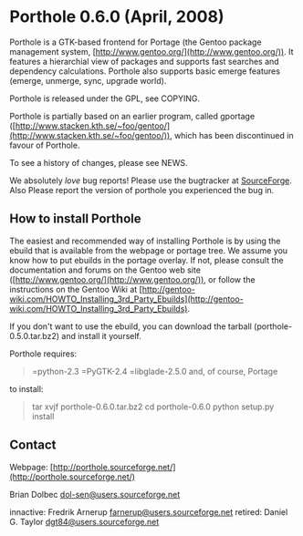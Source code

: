# Porthole 0.6.0 (April, 2008)

Porthole is a GTK-based frontend for Portage (the Gentoo package
management system, [http://www.gentoo.org/](http://www.gentoo.org/)). It features a hierarchial
view of packages and supports fast searches and dependency
calculations. Porthole also supports basic emerge features (emerge,
unmerge, sync, upgrade world).

Porthole is released under the GPL, see COPYING.

Porthole is partially based on an earlier program, called gportage
([http://www.stacken.kth.se/~foo/gentoo/](http://www.stacken.kth.se/~foo/gentoo/)), which has been discontinued
in favour of Porthole.

To see a history of changes, please see NEWS.

We absolutely _love_ bug reports! Please use the bugtracker at
[SourceForge](http://sourceforge.net/projects/porthole/).
Also Please report the version of porthole you experienced the bug in.

## How to install Porthole

The easiest and recommended way of installing Porthole is by using the
ebuild that is available from the webpage or portage tree. We assume you know how to
put ebuilds in the portage overlay. If not, please consult the
documentation and forums on the Gentoo web site ([http://www.gentoo.org/](http://www.gentoo.org/)),
or follow the instructions on the Gentoo Wiki at
[http://gentoo-wiki.com/HOWTO_Installing_3rd_Party_Ebuilds](http://gentoo-wiki.com/HOWTO_Installing_3rd_Party_Ebuilds).

If you don't want to use the ebuild, you can download the tarball
(porthole-0.5.0.tar.bz2) and install it yourself.

Porthole requires:
>=python-2.3
>=PyGTK-2.4
>=libglade-2.5.0
and, of course, Portage

to install:
> tar xvjf porthole-0.6.0.tar.bz2
> cd porthole-0.6.0
> python setup.py install

## Contact

Webpage: [http://porthole.sourceforge.net/](http://porthole.sourceforge.net/)

Brian Dolbec  <dol-sen@users.sourceforge.net>

innactive:  Fredrik Arnerup  <farnerup@users.sourceforge.net>
retired:  Daniel G. Taylor  <dgt84@users.sourceforge.net>
